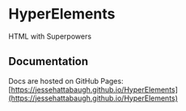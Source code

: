 # HyperElements

HTML with Superpowers

## Documentation

Docs are hosted on GitHub Pages: [https://jessehattabaugh.github.io/HyperElements](https://jessehattabaugh.github.io/HyperElements)
